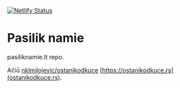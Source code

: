 [![Netlify Status](https://api.netlify.com/api/v1/badges/3a6a8f79-ca2b-455f-af6b-ddfe511d0a1f/deploy-status)](https://app.netlify.com/sites/mystifying-thompson-ffe4eb/deploys)

# Pasilik namie

pasiliknamie.lt repo.

Ačiū [nklmilojevic/ostanikodkuce](https://github.com/nklmilojevic/ostanikodkuce) [https://ostanikodkuce.rs](ostanikodkuce.rs).
